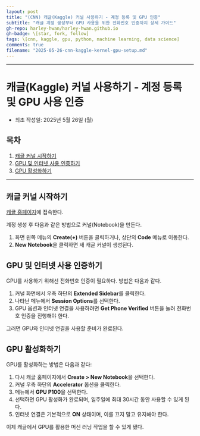 ```yaml
---
layout: post
title: "(CNN) 캐글(Kaggle) 커널 사용하기 - 계정 등록 및 GPU 인증"
subtitle: "캐글 계정 생성부터 GPU 사용을 위한 전화번호 인증까지 상세 가이드"
gh-repo: harley-hwan/harley-hwan.github.io
gh-badge: \[star, fork, follow]
tags: \[cnn, kaggle, gpu, python, machine learning, data science]
comments: true
filename: "2025-05-26-cnn-kaggle-kernel-gpu-setup.md"
---
```


---------------------------------------------------

# 캐글(Kaggle) 커널 사용하기 - 계정 등록 및 GPU 사용 인증

* 최초 작성일: 2025년 5월 26일 (월)

## 목차

1. [캐글 커널 시작하기](#캐글-커널-시작하기)
2. [GPU 및 인터넷 사용 인증하기](#gpu-및-인터넷-사용-인증하기)
3. [GPU 활성화하기](#gpu-활성화하기)

---


## 캐글 커널 시작하기

[캐글 홈페이지](https://www.kaggle.com)에 접속한다.

계정 생성 후 다음과 같은 방법으로 커널(Notebook)을 만든다.

1. 화면 왼쪽 메뉴의 **Create(+)** 버튼을 클릭하거나, 상단의 **Code** 메뉴로 이동한다.
2. **New Notebook**을 클릭하면 새 캐글 커널이 생성된다.

## GPU 및 인터넷 사용 인증하기

GPU를 사용하기 위해선 전화번호 인증이 필요하다. 방법은 다음과 같다.

1. 커널 화면에서 우측 하단의 **Extended Sidebar**를 클릭한다.
2. 나타난 메뉴에서 **Session Options**를 선택한다.
3. GPU 옵션과 인터넷 연결을 사용하려면 **Get Phone Verified** 버튼을 눌러 전화번호 인증을 진행해야 한다.

그러면 GPU와 인터넷 연결을 사용할 준비가 완료된다.

## GPU 활성화하기

GPU를 활성화하는 방법은 다음과 같다:

1. 다시 캐글 홈페이지에서 **Create > New Notebook**을 선택한다.
2. 커널 우측 하단의 **Accelerator** 옵션을 클릭한다.
3. 메뉴에서 **GPU P100**을 선택한다.
4. 선택하면 GPU 활성화가 완료되며, 일주일에 최대 30시간 동안 사용할 수 있게 된다.
5. 인터넷 연결은 기본적으로 **ON** 상태이며, 이를 끄지 말고 유지해야 한다.

이제 캐글에서 GPU를 활용한 머신 러닝 작업을 할 수 있게 됐다.
